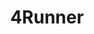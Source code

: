 ---
title: 4Runner
crosslinks:
- youtubefactsbot
- u_imguralbumbot
- youtubot
- livven
- 4x4
- Lightbar
- 4Runner_1stGen
- metric_units
- IsAnybodyHere
- MassdropBot
- alotabot
- seinfeld
- AutoDetailing
- reactionpics
- overlanding
- EarthPorn
- Battlecars
- Shitty_Car_Mods
- Diesel
- Dashcam
---